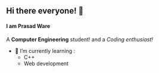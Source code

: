 ## Hi there everyone! 👋

#### I am Prasad Ware 
A **Computer Engineering** student! and a *Coding enthusiast!* <br>
- 🌱 I’m currently learning :
    - C++
    - Web development
    








<!--
**Prasad-D-Ware/Prasad-D-Ware** is a ✨ _special_ ✨ repository because its `README.md` (this file) appears on your GitHub profile.

Here are some ideas to get you started:

- 🔭 I’m currently working on ...
- 🌱 I’m currently learning ...
- 👯 I’m looking to collaborate on ...
- 🤔 I’m looking for help with ...
- 💬 Ask me about ...
- 📫 How to reach me: ...
- 😄 Pronouns: ...
- ⚡ Fun fact: ...
-->
